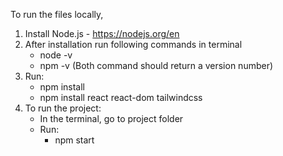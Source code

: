 To run the files locally, 
1. Install Node.js - https://nodejs.org/en
2. After installation run following commands in terminal
    - node -v
    - npm -v
    (Both command should return a version number)
3. Run:
    - npm install
    - npm install react react-dom tailwindcss 
4. To run the project:
    - In the terminal, go to project folder 
    - Run:
        - npm start

